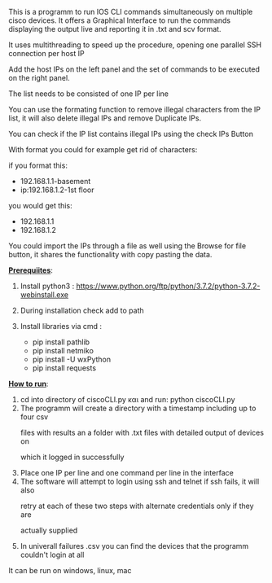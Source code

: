 <p>This is a programm to run IOS CLI commands simultaneously on multiple cisco devices. It offers a Graphical Interface to run the commands displaying the output live and reporting it in .txt and scv format.
<p>It uses multithreading to speed up the procedure, opening one parallel SSH connection per host IP 
<p>Add the host IPs on the left panel and the set of commands to be executed on the right panel.<p>The list needs to be consisted of one IP per line 
<p>You can use the formating function to remove illegal characters from the IP list, it will also delete illegal IPs and remove Duplicate IPs.<p>You can check if the IP list contains illegal IPs using the check IPs Button<p> 
<p>With format you could for example get rid of characters:

if you format this:

- 192.168.1.1-basement
- ip:192.168.1.2-1st floor

you would get this:
- 192.168.1.1
- 192.168.1.2

<p>

You could import the IPs through a file as well using the Browse for file button, it shares the functionality with copy pasting the data.

<b><u>Prerequiites</u></b>:

1.  Install python3 :  https://www.python.org/ftp/python/3.7.2/python-3.7.2-webinstall.exe
2.  During installation check add to path
3.  Install libraries via cmd : 

    -	pip install pathlib
    -	pip install netmiko
    -	pip install -U wxPython
    -   pip install requests 
    
<b><u>How to run</u></b>: 
1. cd into directory of ciscoCLI.py και and run: python ciscoCLI.py
2. The programm will create a directory with a timestamp including up to four csv <p>files with results an a folder with .txt files with detailed output of devices on <p>which it logged in successfully 
3. Place one IP per line and one command per line in the interface
4. The software will attempt to login using ssh and telnet if ssh fails, it will also<p> retry at each of these two steps with alternate credentials only if they are <p>actually supplied
5. In univerall failures .csv you can find the devices that the programm couldn't login at all

It can be run on windows, linux, mac 
